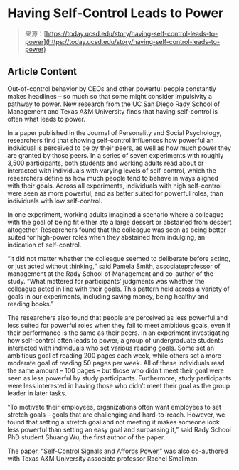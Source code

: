 <!--yml
category: 未分类
date: 2024-05-27 14:44:15
-->

# Having Self-Control Leads to Power

> 来源：[https://today.ucsd.edu/story/having-self-control-leads-to-power](https://today.ucsd.edu/story/having-self-control-leads-to-power)

## Article Content

Out-of-control behavior by CEOs and other powerful people constantly makes headlines – so much so that some might consider impulsivity a pathway to power. New research from the UC San Diego Rady School of Management and Texas A&M University finds that having self-control is often what leads to power.

In a paper published in the Journal of Personality and Social Psychology, researchers find that showing self-control influences how powerful an individual is perceived to be by their peers, as well as how much power they are granted by those peers. In a series of seven experiments with roughly 3,500 participants, both students and working adults read about or interacted with individuals with varying levels of self-control, which the researchers define as how much people tend to behave in ways aligned with their goals. Across all experiments, individuals with high self-control were seen as more powerful, and as better suited for powerful roles, than individuals with low self-control.

In one experiment, working adults imagined a scenario where a colleague with the goal of being fit either ate a large dessert or abstained from dessert altogether. Researchers found that the colleague was seen as being better suited for high-power roles when they abstained from indulging, an indication of self-control.

“It did not matter whether the colleague seemed to deliberate before acting, or just acted without thinking,“ said Pamela Smith, associateprofessor of management at the Rady School of Management and co-author of the study. “What mattered for participants’ judgments was whether the colleague acted in line with their goals. This pattern held across a variety of goals in our experiments, including saving money, being healthy and reading books.”

The researchers also found that people are perceived as less powerful and less suited for powerful roles when they fail to meet ambitious goals, even if their performance is the same as their peers. In an experiment investigating how self-control often leads to power, a group of undergraduate students interacted with individuals who set various reading goals. Some set an ambitious goal of reading 200 pages each week, while others set a more moderate goal of reading 50 pages per week. All of these individuals read the same amount – 100 pages – but those who didn’t meet their goal were seen as less powerful by study participants. Furthermore, study participants were less interested in having those who didn’t meet their goal as the group leader in later tasks.

“To motivate their employees, organizations often want employees to set stretch goals – goals that are challenging and hard-to-reach. However, we found that setting a stretch goal and not meeting it makes someone look less powerful than setting an easy goal and surpassing it,” said Rady School PhD student Shuang Wu, the first author of the paper.

The paper, [“Self-Control Signals and Affords Power,”](https://psycnet.apa.org/record/2024-47709-001) was also co-authored with Texas A&M University associate professor Rachel Smallman.